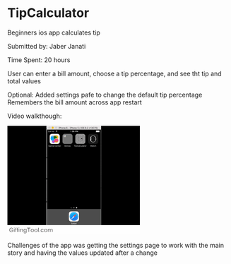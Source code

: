 # TipCalculator
Beginners ios app calculates tip 

Submitted by: Jaber Janati

Time Spent: 20 hours

User can enter a bill amount, choose a tip percentage, and see tht tip and total values

Optional:
Added settings pafe to change the default tip percentage
Remembers the bill amount across app restart

Video walkthough:

<img src='appTutorial.gif' title='Video Walkthrough' width='' alt='Video Walkthrough'/>

Challenges of the app was getting the settings page to work with the main story and having
the values updated after a change

